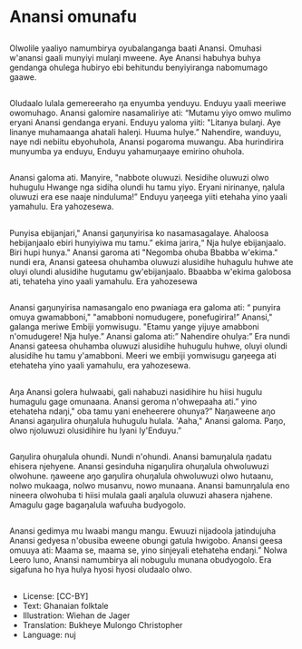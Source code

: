 # Anansi omunafu

##
Olwolile yaaliyo namumbirya
oyubalanganga baati Anansi.
Omuhasi w'anansi gaali munyiyi
mulaŋi mweene. Aye Anansi
habuhya buhya gendanga ohulega
hubiryo ebi behitundu benyiyiranga
nabomumago gaawe.

##
Oludaalo lulala gemereeraho ŋa
enyumba yenduyu. Enduyu yaali
meeriwe owomuhago. Anansi
galomire nasamaliriye ati: “Mutamu
yiyo omwo mulimo eryani Anansi
gendanga eryani.
Enduyu yaloma yiiti: "Litanya
bulaŋi. Aye linanye muhamaanga
ahatali haleŋi. Huuma hulye.”
Nahendire, wanduyu, naye ndi
nebiitu ebyohuhola, Anansi
pogaroma muwangu. Aba
hurindirira munyumba ya enduyu,
Enduyu yahamuŋaaye emirino
ohuhola.

##
Anansi galoma ati. Manyire,
"nabbote oluwuzi. Nesidihe oluwuzi
olwo huhugulu Hwange nga sidiha
olundi hu tamu yiyo. Eryani
nirinanye, ŋalula oluwuzi era ese
naaje ninduluma!” Enduyu yaŋeega
yiiti etehaha yino yaali yamahulu.
Era yahozesewa.

##
Punyisa ebijanjari," Anansi
gaŋunyirisa ko nasamasagalaye.
Ahaloosa hebijanjaalo ebiri
hunyiyiwa mu tamu.” ekima jarira,“
Nja hulye ebijanjaalo. Biri hupi
hunya." Anansi garoma ati
"Negomba ohuba Bbabba w'ekima."
nundi era, Anansi gateesa
ohuhamba oluwuzi alusidihe
huhagulu huhwe ate oluyi olundi
alusidihe hugutamu gw'ebijanjaalo.
Bbaabba w'ekima galobosa ati,
tehateha yino yaali yamahulu. Era
yahozesewa

##
Anansi gaŋunyirisa namasangalo
eno pwaniaga era galoma ati: “
punyira omuya gwamabboni,"
"amabboni nomudugere,
ponefugirira!”
Anansi," galanga meriwe Embiji
yomwisugu. "Etamu yange yijuye
amabboni n'omudugere! Nja hulye.”
Anansi galoma ati:” Nahendire
ohulya:” Era nundi Anansi gateesa
ohuhamba oluwuzi alusidihe
huhugulu huhwe, oluyi olundi
alusidihe hu tamu y'amabboni.
Meeri we embiji yomwisugu
gaŋeega ati etehateha yino yaali
yamahulu, era yahozesewa.

##
Aŋa Anansi golera hulwaabi, gali
nahabuzi nasidihire hu hiisi hugulu
humagulu gage omunaana. Anansi
geroma n'ohwepaaha ati.” yino
etehateha ndaŋi," oba tamu yani
eneheerere ohunya?” Naŋaweene
aŋo Anansi agaŋulira ohuŋalula
huhugulu hulala. 'Aaha," Anansi
galoma. Paŋo, olwo njoluwuzi
olusidihire hu lyani ly'Enduyu.”

##
Gaŋulira ohuŋalula ohundi. Nundi
n'ohundi. Anansi bamuŋalula
ŋadatu ehisera njehyene.
Anansi gesinduha nigaŋulira
ohuŋalula ohwoluwuzi olwohune.
ŋaweene aŋo gaŋulira ohuŋalula
ohwoluwuzi olwo hutaanu, nolwo
mukaaga, nolwo musanvu, nowo
munaana. Anansi bamunŋalula eno
nineera olwohuba ti hiisi mulala
gaali aŋalula oluwuzi ahasera
njahene. Amagulu gage bagaŋalula
wafuuha budyogolo.

##
Anansi gedimya mu lwaabi mangu
mangu. Ewuuzi nijadoola
jatindujuha Anansi gedyesa
n'obusiba eweene obungi gatula
hwigobo. Anansi geesa omuuya ati:
Maama se, maama se, yino sinjeyali
etehateha endaŋi.” Nolwa Leero
luno, Anansi namumbirya ali
nobugulu munana obudyogolo. Era
sigafuna ho hya hulya hyosi hyosi
oludaalo olwo.

##
* License: [CC-BY]
* Text: Ghanaian folktale
* Illustration: Wiehan de Jager
* Translation: Bukheye Mulongo Christopher
* Language: nuj
